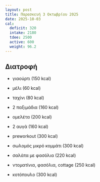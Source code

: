 ```yaml
---
layout: post
title: Παρασκευή 3 Οκτωβρίου 2025
date: 2025-10-03
cal:
  deficit: 320
  intake: 2180
  tdee: 2500
  active: 600
  weight: 96.2
---
```


## Διατροφή

- γιαούρτι (150 kcal)
- μέλι (60 kcal)
- ταχίνι (80 kcal)
- 2 παξιμάδια (160 kcal)


- ομελέτα (200 kcal)
- 2 αυγά (160 kcal)
- preworkout (300 kcal)

- σωλομός μικρό κομμάτι (300 kcal)
- σαλάτα με φασόλια (220 kcal)


- ντοματίνια, φασόλια, cottage (250 kcal)
- κοτόπουλο (300 kcal)


